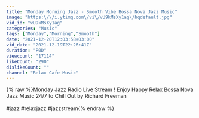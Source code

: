 ```yaml
---
title: "Monday Morning Jazz - Smooth Vibe Bossa Nova Jazz Music"
image: "https:\/\/i.ytimg.com\/vi\/vU9kMsXy1ag\/hqdefault.jpg"
vid_id: "vU9kMsXy1ag"
categories: "Music"
tags: ["Monday","Morning","Smooth"]
date: "2021-12-20T12:03:58+03:00"
vid_date: "2021-12-19T22:26:41Z"
duration: "P0D"
viewcount: "17114"
likeCount: "290"
dislikeCount: ""
channel: "Relax Cafe Music"
---
```

{% raw %}Monday Jazz Radio Live Stream ! Enjoy Happy Relax Bossa Nova Jazz Music 24/7 to Chill Out by Richard Freeman<br /><br />#jazz #relaxjazz #jazzstream{% endraw %}

